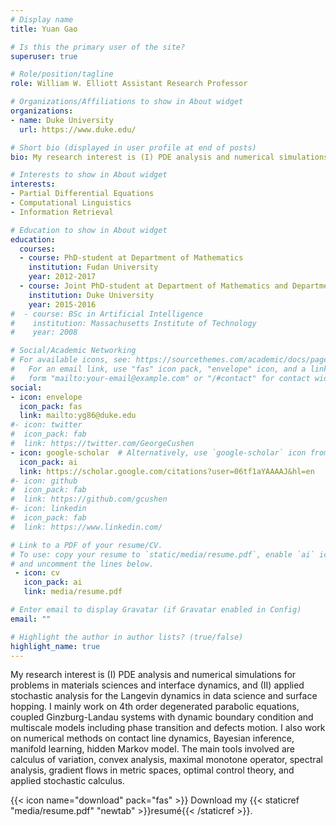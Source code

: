```yaml
---
# Display name
title: Yuan Gao

# Is this the primary user of the site?
superuser: true

# Role/position/tagline
role: William W. Elliott Assistant Research Professor

# Organizations/Affiliations to show in About widget
organizations:
- name: Duke University
  url: https://www.duke.edu/

# Short bio (displayed in user profile at end of posts)
bio: My research interest is (I) PDE analysis and numerical simulations for problems in materials sciences and interface dynamics, and (II) applied stochastic analysis for the Langevin dynamics in data science and surface hopping.

# Interests to show in About widget
interests:
- Partial Differential Equations
- Computational Linguistics
- Information Retrieval

# Education to show in About widget
education:
  courses:
  - course: PhD-student at Department of Mathematics
    institution: Fudan University
    year: 2012-2017
  - course: Joint PhD-student at Department of Mathematics and Department of Physics
    institution: Duke University
    year: 2015-2016
#  - course: BSc in Artificial Intelligence
#    institution: Massachusetts Institute of Technology
#    year: 2008

# Social/Academic Networking
# For available icons, see: https://sourcethemes.com/academic/docs/page-builder/#icons
#   For an email link, use "fas" icon pack, "envelope" icon, and a link in the
#   form "mailto:your-email@example.com" or "/#contact" for contact widget.
social:
- icon: envelope
  icon_pack: fas
  link: mailto:yg86@duke.edu
#- icon: twitter
#  icon_pack: fab
#  link: https://twitter.com/GeorgeCushen
- icon: google-scholar  # Alternatively, use `google-scholar` icon from `ai` icon pack
  icon_pack: ai
  link: https://scholar.google.com/citations?user=06tf1aYAAAAJ&hl=en
#- icon: github
#  icon_pack: fab
#  link: https://github.com/gcushen
#- icon: linkedin
#  icon_pack: fab
#  link: https://www.linkedin.com/

# Link to a PDF of your resume/CV.
# To use: copy your resume to `static/media/resume.pdf`, enable `ai` icons in `params.toml`, 
# and uncomment the lines below.
 - icon: cv
   icon_pack: ai
   link: media/resume.pdf

# Enter email to display Gravatar (if Gravatar enabled in Config)
email: ""

# Highlight the author in author lists? (true/false)
highlight_name: true
---
```


My research interest is (I) PDE analysis and numerical simulations for problems in materials sciences and interface dynamics, and (II) applied stochastic analysis for the Langevin dynamics in data science and surface hopping. I mainly work on 4th order degenerated parabolic equations, coupled Ginzburg-Landau systems with dynamic boundary condition and multiscale models including phase transition and defects motion. I also work on numerical methods on contact line dynamics, Bayesian inference, manifold learning, hidden Markov model. The main tools involved are calculus of variation, convex analysis, maximal monotone operator, spectral analysis, gradient flows in metric spaces, optimal control theory, and applied stochastic calculus.


{{< icon name="download" pack="fas" >}} Download my {{< staticref "media/resume.pdf" "newtab" >}}resumé{{< /staticref >}}.
